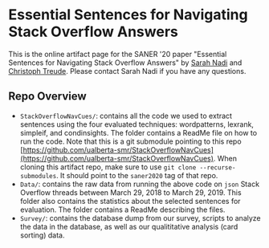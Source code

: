 # Essential Sentences for Navigating Stack Overflow Answers

This is the online artifact page for the SANER '20 paper "Essential Sentences for Navigating Stack Overflow Answers" by [Sarah Nadi](https://www.sarahnadi.org) and [Christoph Treude](http://ctreude.ca/). Please contact Sarah Nadi if you have any questions.

## Repo Overview

* `StackOverflowNavCues/`: contains all the code we used to extract sentences using the four evaluated techniques: wordpatterns, lexrank, simpleif, and condinsights. The folder contains a ReadMe file on how to run the code. Note that this is a git submodule pointing to this repo [https://github.com/ualberta-smr/StackOverflowNavCues](https://github.com/ualberta-smr/StackOverflowNavCues). When cloning this artifact repo, make sure to use `git clone --recurse-submodules`. It should point to the `saner2020` tag of that repo.
* `Data/`: contains the raw data from running the above code on `json` Stack Overflow threads between March 29, 2018 to March 29, 2019.  This folder also contains the statistics about the selected sentences for evaluation. The folder contains a ReadMe describing the files.
* `Survey/`: contains the database dump from our survey, scripts to analyze the data in the database, as well as our qualititative analysis (card sorting) data.





